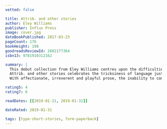 ```yaml
---
vetted: false

title: Attrib. and other stories
author: Eley Williams
publisher: Influx Press
image: cover.jpg
dateBookPublished: 2017-03-23
pageCount: 176
bookHeight: 198
goodreadsReviewId: 2602177364
isbn13: 9781910312162

summary: |
  This debut collection from Eley Williams centres upon the difficulties of communication and the way in which one’s thoughts — absurd, encompassing, oblique — may never be fully communicable and yet can overwhelm. 
  Attrib. and other stories celebrates the tricksiness of language just as it confronts its limits. Correspondingly, the stories are littered with the physical ephemera of language: dictionaries, dog-eared pages, bookmarks and old coffee stains on older books. This is writing that centres on the weird, tender intricacies of the everyday where characters vie to 'own' their words, tell tall tales and attempt to define their worlds. 
  With affectionate, irreverent and playful prose, the inability to communicate exactly what we mean dominates this bold debut collection from one of Britain’s most original new writers.

rating5: 4
rating7: 6

readDates: [[2019-01-21, 2019-01-31]]

dateRated: 2019-01-31

tags: [type-short-stories, form-paperback]
---
```


